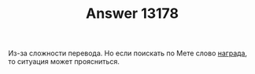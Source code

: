 ﻿---
title: "Answer 13178"
se.owner.user_id: 517691
se.owner.display_name: "Nymos"
se.owner.link: "https://ru.meta.stackoverflow.com/users/517691/nymos"
se.answer_id: 13178
se.question_id: 13177
se.post_type: answer
se.is_accepted: True
---
<p>Из-за сложности перевода. Но если поискать по Мете слово <a href="https://ru.meta.stackoverflow.com/search?q=%D0%BD%D0%B0%D0%B3%D1%80%D0%B0%D0%B4%D0%B0">награда</a>, то ситуация может проясниться.</p>
